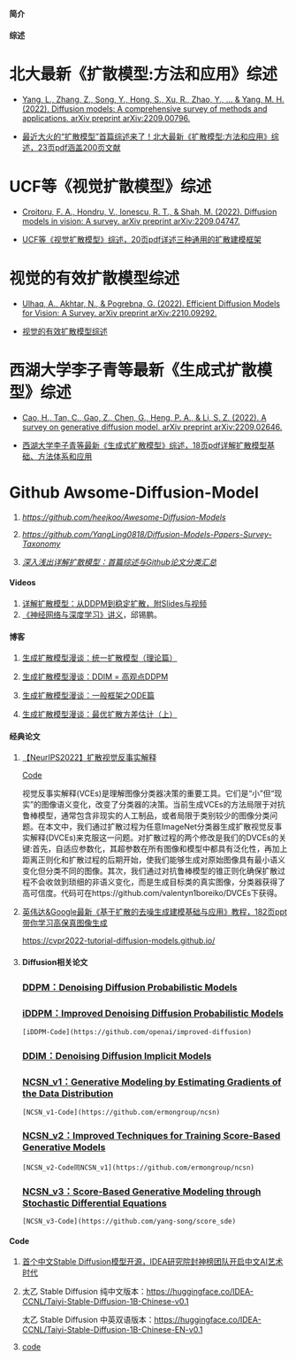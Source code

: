 #### 简介

#### 综述

# 北大最新《扩散模型:方法和应用》综述
* [Yang, L., Zhang, Z., Song, Y., Hong, S., Xu, R., Zhao, Y., ... & Yang, M. H. (2022). Diffusion models: A comprehensive survey of methods and applications. arXiv preprint arXiv:2209.00796.](https://arxiv.org/abs/2209.00796)

* [最近大火的“扩散模型”首篇综述来了！北大最新《扩散模型:方法和应用》综述，23页pdf涵盖200页文献](https://zhuanlan.zhihu.com/p/562029290)

# UCF等《视觉扩散模型》综述
* [Croitoru, F. A., Hondru, V., Ionescu, R. T., & Shah, M. (2022). Diffusion models in vision: A survey. arXiv preprint arXiv:2209.04747.](https://arxiv.org/abs/2209.04747)

* [UCF等《视觉扩散模型》综述，20页pdf详述三种通用的扩散建模框架](https://zhuanlan.zhihu.com/p/564358628)

# 视觉的有效扩散模型综述
* [Ulhaq, A., Akhtar, N., & Pogrebna, G. (2022). Efficient Diffusion Models for Vision: A Survey. arXiv preprint arXiv:2210.09292.](https://arxiv.org/abs/2210.09292)

* [视觉的有效扩散模型综述](https://www.zhuanzhi.ai/vip/c3a78910052e2d5b9a17b08e65630fc0)

# 西湖大学李子青等最新《生成式扩散模型》综述
* [Cao, H., Tan, C., Gao, Z., Chen, G., Heng, P. A., & Li, S. Z. (2022). A survey on generative diffusion model. arXiv preprint arXiv:2209.02646.](https://arxiv.org/abs/2209.02646)

* [西湖大学李子青等最新《生成式扩散模型》综述，18页pdf详解扩散模型基础、方法体系和应用](https://www.zhuanzhi.ai/document/8253c59f6277f95a1fa21b53ed48ee85)


# Github Awsome-Diffusion-Model
1. *https://github.com/heejkoo/Awesome-Diffusion-Models*

2. *https://github.com/YangLing0818/Diffusion-Models-Papers-Survey-Taxonomy*

3. *[深入浅出详解扩散模型：首篇综述与Github论文分类汇总](https://www.zhuanzhi.ai/document/5e5c5e21b4dd39c404005e9fcbbb74aa)*



#### Videos

1.  [详解扩散模型：从DDPM到稳定扩散，附Slides与视频](https://www.zhuanzhi.ai/vip/399b8910da08e2d3bc730c0743857e50)
2.  [《神经网络与深度学习》讲义](http://vdisk.weibo.com/s/ayG13we2ltDAT)，邱锡鹏。

#### 博客

1.  [生成扩散模型漫谈：统一扩散模型（理论篇）](https://mp.weixin.qq.com/s/vwytsN2PkM_P2dVhDi2wzw)     

2.  [生成扩散模型漫谈：DDIM = 高观点DDPM](https://mp.weixin.qq.com/s/70hLn8JVuP1f0-NndwGK9w)

3.  [生成扩散模型漫谈：一般框架之ODE篇](https://mp.weixin.qq.com/s/kBY8LBVpmLeX4sdKXMJr1A)

4.  [生成扩散模型漫谈：最优扩散方差估计（上）](https://mp.weixin.qq.com/s/ai24h-pR3JC3WmRmxUEeFA)



#### 经典论文

1.  [【NeurIPS2022】扩散视觉反事实解释](https://www.zhuanzhi.ai/vip/9e3c00f8bdd63a1065ca83ce6d06b978)

    [Code](https://github.com/valentyn1boreiko/DVCEs)
    
    视觉反事实解释(VCEs)是理解图像分类器决策的重要工具。它们是“小”但“现实”的图像语义变化，改变了分类器的决策。当前生成VCEs的方法局限于对抗鲁棒模型，通常包含非现实的人工制品，或者局限于类别较少的图像分类问题。在本文中，我们通过扩散过程为任意ImageNet分类器生成扩散视觉反事实解释(DVCEs)来克服这一问题。对扩散过程的两个修改是我们的DVCEs的关键:首先，自适应参数化，其超参数在所有图像和模型中都具有泛化性，再加上距离正则化和扩散过程的后期开始，使我们能够生成对原始图像具有最小语义变化但分类不同的图像。其次，我们通过对抗鲁棒模型的锥正则化确保扩散过程不会收敛到琐细的非语义变化，而是生成目标类的真实图像，分类器获得了高可信度。代码可在https://github.com/valentyn1boreiko/DVCEs下获得。
    

2. [英伟达&Google最新《基于扩散的去噪生成建模基础与应用》教程，182页ppt带你学习高保真图像生成](https://www.zhuanzhi.ai/vip/abfbb1753f79f7596e11fbdda8cfcc34)

   https://cvpr2022-tutorial-diffusion-models.github.io/

3. #### Diffusion相关论文

   ### [DDPM：Denoising Diffusion Probabilistic Models](https://arxiv.org/abs/2006.11239)
   
   ### [iDDPM：Improved Denoising Diffusion Probabilistic Models](https://arxiv.org/abs/2102.09672)
   
       [iDDPM-Code](https://github.com/openai/improved-diffusion)
   
   ### [DDIM：Denoising Diffusion Implicit Models](https://arxiv.org/abs/2010.02502)
     
   ### [NCSN_v1：Generative Modeling by Estimating Gradients of the Data Distribution](https://arxiv.org/abs/1907.05600)   
  
       [NCSN_v1-Code](https://github.com/ermongroup/ncsn)
   
   ### [NCSN_v2：Improved Techniques for Training Score-Based Generative Models](https://arxiv.org/abs/2006.09011)
  
       [NCSN_v2-Code同NCSN_v1](https://github.com/ermongroup/ncsn)
   
   ### [NCSN_v3：Score-Based Generative Modeling through Stochastic Differential Equations](https://arxiv.org/abs/2011.13456)
  
       [NCSN_v3-Code](https://github.com/yang-song/score_sde)
   

#### Code

1.  [首个中文Stable Diffusion模型开源，IDEA研究院封神榜团队开启中文AI艺术时代](https://mp.weixin.qq.com/s/mtZ8K6d2ST5Mkj3JZUHwqA)

2.  太乙 Stable Diffusion 纯中文版本：https://huggingface.co/IDEA-CCNL/Taiyi-Stable-Diffusion-1B-Chinese-v0.1

    太乙 Stable Diffusion 中英双语版本：https://huggingface.co/IDEA-CCNL/Taiyi-Stable-Diffusion-1B-Chinese-EN-v0.1
   
3.  [code](https://github.com/nyukat/breast_density_classifier)




